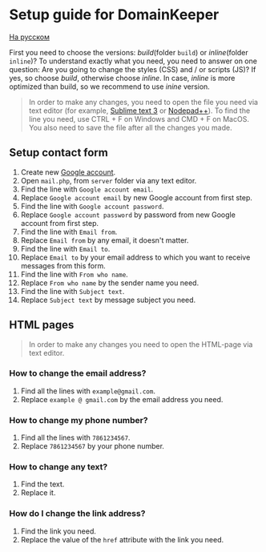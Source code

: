 # Setup guide for DomainKeeper

[На русском](https://github.com/SilencerWeb/domainkeeper-guide/blob/master/Russian.md)

First you need to choose the versions: *build*(folder `build`) or *inline*(folder `inline`)? 
To understand exactly what you need, you need to answer on one question: Are you going to change the styles (CSS) and / or scripts (JS)?
If yes, so choose *build*, otherwise choose *inline*. In case, *inline* is more optimized than build, so we recommend to use *inine* version.

> In order to make any changes, you need to open the file you need via text editor (for example, [Sublime text 3](https://www.sublimetext.com/3) or [Nodepad++](https://notepad-plus-plus.org/)).
To find the line you need, use CTRL + F on Windows and CMD + F on MacOS. You also need to save the file after all the changes you made.


## Setup contact form

1. Create new [Google account](https://accounts.google.com/SignUp).
2. Open `mail.php`, from `server` folder via any text editor.
3. Find the line with `Google account email`.
4. Replace `Google account email` by new Google account from first step.
5. Find the line with `Google account password`.
6. Replace `Google account password` by password from new Google account from first step.
7. Find the line with `Email from`.
8. Replace `Email from` by any email, it doesn't matter.
9. Find the line with `Email to`.
10. Replace `Email to` by your email address to which you want to receive messages from this form.
11. Find the line with `From who name`.
12. Replace `From who name` by the sender name you need.
13. Find the line with `Subject text`.
14. Replace `Subject text` by message subject you need.

## HTML pages
> In order to make any changes you need to open the HTML-page via text editor.

### How to change the email address?
1. Find all the lines with `example@gmail.com`.
2. Replace `example @ gmail.com` by the email address you need.
   
### How to change my phone number?
1. Find all the lines with `7861234567`.
2. Replace `7861234567` by your phone number.
   
### How to change any text?
1. Find the text.
2. Replace it.
  
### How do I change the link address?
1. Find the link you need.
2. Replace the value of the `href` attribute with the link you need. 
